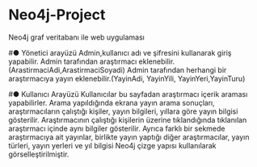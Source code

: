 # Neo4j-Project
 Neo4j graf veritabanı ile web uygulaması
 
#● Yönetici arayüzü
  Admin,kullanıcı adı ve şifresini kullanarak giriş yapabilir.
  Admin tarafından araştırmacı eklenebilir.(ArastirmaciAdi,ArastirmaciSoyadi)
  Admin tarafından herhangi bir araştırmacıya yayın eklenebilir.(YayinAdi, YayinYili, YayinYeri,YayinTuru)
  
#● Kullanıcı Arayüzü
  Kullanıcılar bu sayfadan araştırmacı içerik araması yapabilirler.
  Arama yapıldığında ekrana yayın arama sonuçları, araştırmacıların çalıştığı kişiler, yayın bilgileri, yıllara göre yayın bilgisi gösterilir.
  Araştırmacının çalıştığı kişilerin üzerine tıklandığında tıklanılan araştırmacı içinde aynı bilgiler gösterilir.
  Ayrıca farklı bir sekmede araştırmacıya ait yayınlar, birlikte yayın yaptığı diğer araştırmacılar, yayın türleri, yayın yerleri ve yıl bilgisi Neo4j çizge yapısı kullanılarak görselleştirilmiştir.
  
